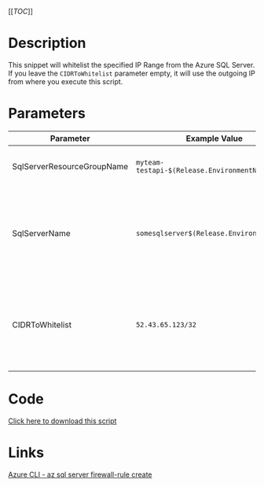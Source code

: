 [[_TOC_]]

# Description
This snippet will whitelist the specified IP Range from the Azure SQL Server. If you leave the `CIDRToWhitelist` parameter empty, it will use the outgoing IP from where you execute this script.

# Parameters
| Parameter | Example Value | Description |
|--|--|--|
| SqlServerResourceGroupName | `myteam-testapi-$(Release.EnvironmentName)` | The name of the resource group the SQL Server is in. |
| SqlServerName | `somesqlserver$(Release.EnvironmentName)` | The name for the SQL Server resource. It's recommended to use just alphanumerical characters without hyphens etc. |
| CIDRToWhitelist | `52.43.65.123/32` | The IP range to whitelist in [CIDR notation](https://en.wikipedia.org/wiki/Classless_Inter-Domain_Routing#CIDR_notation). Leave this field empty to use the outgoing IP from where you execute this script. |

# Code
[Click here to download this script](../../../../src/SQL-Server/Whitelist-IP-on-Sql-Server.ps1)

# Links

[Azure CLI - az sql server firewall-rule create](https://docs.microsoft.com/en-us/cli/azure/sql/server/firewall-rule?view=azure-cli-latest#az_sql_server_firewall_rule_create)